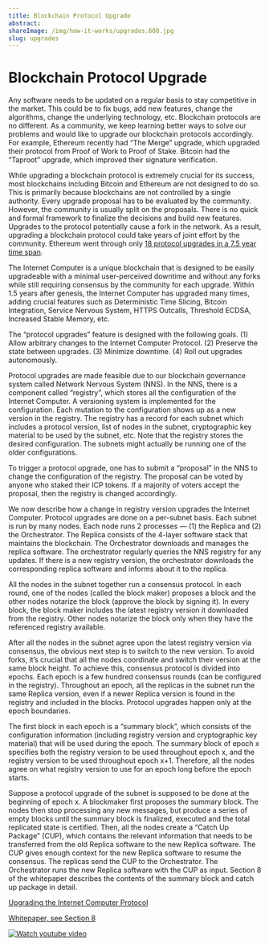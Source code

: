 ```yaml
---
title: Blockchain Protocol Upgrade
abstract: 
shareImage: /img/how-it-works/upgrades.600.jpg
slug: upgrades
---
```


# Blockchain Protocol Upgrade

Any software needs to be updated on a regular basis to stay competitive in the market. This could be to fix bugs, add new features, change the algorithms, change the underlying technology, etc. Blockchain protocols are no different. As a community, we keep learning better ways to solve our problems and would like to upgrade our blockchain protocols accordingly. For example, Ethereum recently had “The Merge” upgrade, which upgraded their protocol from Proof of Work to Proof of Stake. Bitcoin had the “Taproot” upgrade, which improved their signature verification. 

While upgrading a blockchain protocol is extremely crucial for its success, most blockchains including Bitcoin and Ethereum are not designed to do so. This is primarily because blockchains are not controlled by a single authority. Every upgrade proposal has to be evaluated by the community. However, the community is usually split on the proposals. There is no quick and formal framework to finalize the decisions and build new features. Upgrades to the protocol potentially cause a fork in the network. As a result, upgrading a blockchain protocol could take years of joint effort by the community. Ethereum went through only [18 protocol upgrades in a 7.5 year time span](https://ethereum.org/en/history/).

The Internet Computer is a unique blockchain that is designed to be easily upgradeable with a minimal user-perceived downtime and without any forks while still requiring consensus by the community for each upgrade. Within 1.5 years after genesis, the Internet Computer has upgraded many times, adding crucial features such as Deterministic Time Slicing, Bitcoin Integration, Service Nervous System, HTTPS Outcalls, Threshold ECDSA, Increased Stable Memory, etc. 

The “protocol upgrades” feature is designed with the following goals. (1) Allow arbitrary changes to the Internet Computer Protocol. (2) Preserve the state between upgrades. (3) Minimize downtime. (4) Roll out upgrades autonomously.

Protocol upgrades are made feasible due to our blockchain governance system called Network Nervous System (NNS). In the NNS, there is a component called “registry”, which stores all the configuration of the Internet Computer. A versioning system is implemented for the configuration. Each mutation to the configuration shows up as a new version in the registry. The registry has a record for each subnet which includes a protocol version, list of nodes in the subnet, cryptographic key material to be used by the subnet, etc. Note that the registry stores the desired configuration. The subnets might actually be running one of the older configurations. 

To trigger a protocol upgrade, one has to submit a “proposal” in the NNS to change the configuration of the registry. The proposal can be voted by anyone who staked their ICP tokens. If a majority of voters accept the proposal, then the registry is changed accordingly. 

We now describe how a change in registry version upgrades the Internet Computer. Protocol upgrades are done on a per-subnet basis. Each subnet is run by many nodes. Each node runs 2 processes — (1) the Replica and (2) the Orchestrator. The Replica consists of the 4-layer software stack that maintains the blockchain. The Orchestrator downloads and manages the replica software. The orchestrator regularly queries the NNS registry for any updates. If there is a new registry version, the orchestrator downloads the corresponding replica software and informs about it to the replica. 

All the nodes in the subnet together run a consensus protocol. In each round, one of the nodes (called the block maker) proposes a block and the other nodes notarize the block (approve the block by signing it). In every block, the block maker includes the latest registry version it downloaded from the registry. Other nodes notarize the block only when they have the referenced registry available. 

After all the nodes in the subnet agree upon the latest registry version via consensus, the obvious next step is to switch to the new version. To avoid forks, it’s crucial that all the nodes coordinate and switch their version at the same block height. To achieve this, consensus protocol is divided into epochs. Each epoch is a few hundred consensus rounds (can be configured in the registry). Throughout an epoch, all the replicas in the subnet run the same Replica version, even if a newer Replica version is found in the registry and included in the blocks. Protocol upgrades happen only at the epoch boundaries. 

The first block in each epoch is a “summary block”, which consists of the configuration information (including registry version and cryptographic key material) that will be used during the epoch. The summary block of epoch x specifies both the registry version to be used throughout epoch x, and the registry version to be used throughout epoch x+1. Therefore, all the nodes agree on what registry version to use for an epoch long before the epoch starts. 

Suppose a protocol upgrade of the subnet is supposed to be done at the beginning of epoch x. A blockmaker first proposes the summary block. The nodes then stop processing any new messages, but produce a series of empty blocks until the summary block is finalized, executed and the total replicated state is certified. Then, all the nodes create a “Catch Up Package” (CUP), which contains the relevant information that needs to be transferred from the old Replica software to the new Replica software. The CUP gives enough context for the new Replica software to resume the consensus. The replicas send the CUP to the Orchestrator. The Orchestrator runs the new Replica software with the CUP as input. Section 8 of the whitepaper describes the contents of the summary block and catch up package in detail. 

[Upgrading the Internet Computer Protocol](https://medium.com/dfinity/upgrading-the-internet-computer-protocol-45bf6424b268)

[Whitepaper, see Section 8](https://internetcomputer.org/whitepaper.pdf)

[![Watch youtube video](https://i.ytimg.com/vi/mPjiO2bk2lI/maxresdefault.jpg)](https://www.youtube.com/watch?v=mPjiO2bk2lI)

